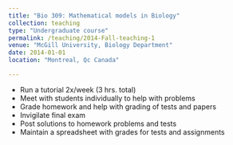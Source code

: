 ```yaml
---
title: "Bio 309: Mathematical models in Biology"
collection: teaching
type: "Undergraduate course"
permalink: /teaching/2014-Fall-teaching-1
venue: "McGill University, Biology Department"
date: 2014-01-01
location: "Montreal, Qc Canada"

---
```

- Run a tutorial 2x/week (3 hrs. total)
- Meet with students individually to help with problems
- Grade homework and help with grading of tests and papers
- Invigilate final exam
- Post solutions to homework problems and tests
- Maintain a spreadsheet with grades for tests and assignments


